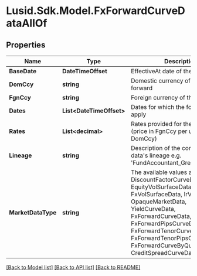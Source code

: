 # Lusid.Sdk.Model.FxForwardCurveDataAllOf

## Properties

Name | Type | Description | Notes
------------ | ------------- | ------------- | -------------
**BaseDate** | **DateTimeOffset** | EffectiveAt date of the quoted rates | 
**DomCcy** | **string** | Domestic currency of the fx forward | 
**FgnCcy** | **string** | Foreign currency of the fx forward | 
**Dates** | **List&lt;DateTimeOffset&gt;** | Dates for which the forward rates apply | 
**Rates** | **List&lt;decimal&gt;** | Rates provided for the fx forward (price in FgnCcy per unit of DomCcy) | 
**Lineage** | **string** | Description of the complex market data&#39;s lineage e.g. &#39;FundAccountant_GreenQuality&#39;. | [optional] 
**MarketDataType** | **string** | The available values are: DiscountFactorCurveData, EquityVolSurfaceData, FxVolSurfaceData, IrVolCubeData, OpaqueMarketData, YieldCurveData, FxForwardCurveData, FxForwardPipsCurveData, FxForwardTenorCurveData, FxForwardTenorPipsCurveData, FxForwardCurveByQuoteReference, CreditSpreadCurveData | 

[[Back to Model list]](../README.md#documentation-for-models) [[Back to API list]](../README.md#documentation-for-api-endpoints) [[Back to README]](../README.md)


